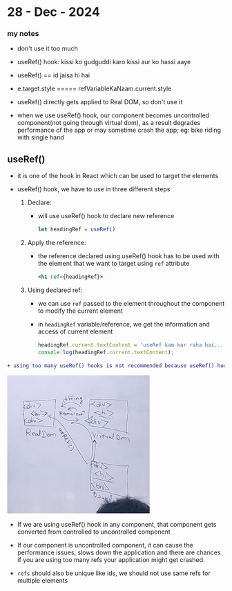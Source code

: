 # 28 - Dec - 2024

### my notes

- don't use it too much

- useRef() hook: kissi ko gudguddi karo kissi aur ko hassi aaye

- useRef() == id jaisa hi hai

- e.target.style ===== refVariableKaNaam.current.style

- useRef() directly gets applied to Real DOM, so don't use it

- when we use useRef() hook, our component becomes uncontrolled component(not going through virtual dom), as a result degrades performance of the app or may sometime crash the app;
eg: bike riding with single hand




## useRef()

- it is one of the hook in React which can be used to target the elements 
- useRef() hook, we have to use in three different steps

    1. Declare:

        - will use useRef() hook to declare new reference
            ```jsx
            let headingRef = useRef()
            ```
    2. Apply the reference:

        - the reference declared using useRef() hook has to be used with the element that we want to target using `ref` attribute

            ```jsx
            <h1 ref={headingRef}>
            ```
    3. Using declared ref:

        - we can use `ref` passed to the element throughout the component to modify the current element

        - in `headingRef` variable/reference, we get the information and access of current element
            ```jsx
            headingRef.current.textContent = 'useRef kam kar raha hai...!!!'
            console.log(headingRef.current.textContent);
            ```

```diff
+ using too many useRef() hooks is not recommended because useRef() hook skips the virtual dom and directly make changes in the real dom.
```

![why not to use it?](./day26_useRefDontUse.jpg)

- If we are using useRef() hook in any component, that component gets converted from controlled to uncontrolled component

- If our component is uncontrolled component, it can cause the performance issues, slows down the application and there are chances if you are using too many refs your application might get crashed.

- `refs` should also be unique like ids, we should not use same refs for multiple elements